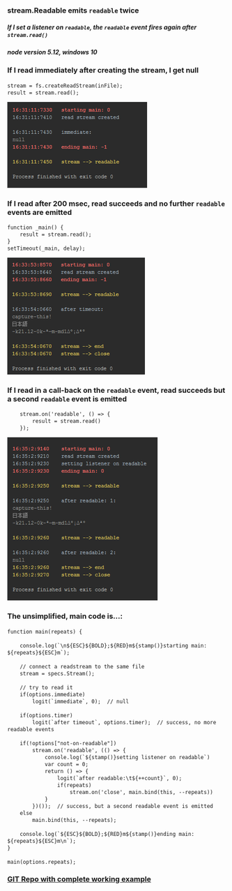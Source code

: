 ### stream.Readable emits `readable` twice
##### If I set a listener on `readable`, the `readable` event fires again after `stream.read()`
##### node version 5.12, windows 10
### If I read immediately after creating the stream, I get null

    stream = fs.createReadStream(inFile);
    result = stream.read();
![image](immediate.gif)
### If I read after 200 msec, read succeeds and no further `readable` events are emitted

    function _main() {
        result = stream.read();
    }
    setTimeout(_main, delay);
![image](timeout.gif)

### If I read in a call-back on the `readable` event, read succeeds but a second `readable` event is emitted

        stream.on('readable', () => {
            result = stream.read()
        });
![image](onreabable.gif)

### The unsimplified, main code is...: 

    function main(repeats) {
    
        console.log(`\n${ESC}${BOLD};${RED}m${stamp()}starting main: ${repeats}${ESC}m`);
    
        // connect a readstream to the same file
        stream = specs.Stream();
    
        // try to read it
        if(options.immediate)
            logit(`immediate`, 0);  // null
    
        if(options.timer)
            logit(`after timeout`, options.timer);  // success, no more readable events
    
        if(!options["not-on-readable"])
            stream.on('readable', (() => {
                console.log(`${stamp()}setting listener on readable`)
                var count = 0;
                return () => {
                    logit(`after readable:\t${++count}`, 0);
                    if(repeats)
                        stream.on('close', main.bind(this, --repeats))
                }
            })());  // success, but a second readable event is emitted
        else
            main.bind(this, --repeats);
    
        console.log(`${ESC}${BOLD};${RED}m${stamp()}ending main: ${repeats}${ESC}m\n`);
    }

    main(options.repeats);
    
### [GIT Repo with complete working example](https://github.com/cool-Blue/node-file-streams)